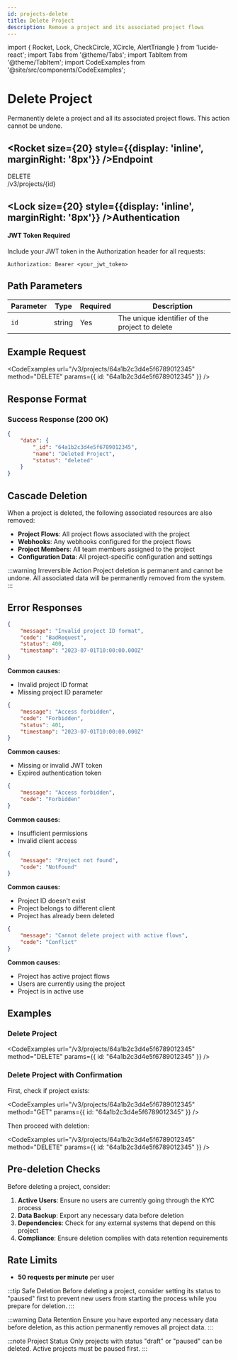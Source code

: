 ```yaml
---
id: projects-delete
title: Delete Project
description: Remove a project and its associated project flows
---
```


import { Rocket, Lock, CheckCircle, XCircle, AlertTriangle } from 'lucide-react';
import Tabs from '@theme/Tabs';
import TabItem from '@theme/TabItem';
import CodeExamples from '@site/src/components/CodeExamples';

# Delete Project

Permanently delete a project and all its associated project flows. This action cannot be undone.

## <Rocket size={20} style={{display: 'inline', marginRight: '8px'}} />Endpoint

<div className="endpoint-card">
  <div className="endpoint-method delete">DELETE</div>
  <div className="endpoint-url">/v3/projects/&#123;id&#125;</div>
</div>

## <Lock size={20} style={{display: 'inline', marginRight: '8px'}} />Authentication

<div className="auth-card">
  <div className="auth-header">
    <h4><Lock size={16} style={{display: 'inline', marginRight: '6px'}} />JWT Token Required</h4>
  </div>
  <div className="auth-body">
    <p>Include your JWT token in the Authorization header for all requests:</p>
    <div className="code-block">
      <code>Authorization: Bearer &lt;your_jwt_token&gt;</code>
    </div>
  </div>
</div>

## Path Parameters

| Parameter | Type   | Required | Description                                    |
| --------- | ------ | -------- | ---------------------------------------------- |
| `id`      | string | Yes      | The unique identifier of the project to delete |

## Example Request

<CodeExamples
url="/v3/projects/64a1b2c3d4e5f6789012345"
method="DELETE"
params={{
    id: "64a1b2c3d4e5f6789012345"
  }}
/>

## Response Format

### Success Response (200 OK)

```json
{
	"data": {
		"_id": "64a1b2c3d4e5f6789012345",
		"name": "Deleted Project",
		"status": "deleted"
	}
}
```

## Cascade Deletion

When a project is deleted, the following associated resources are also removed:

-   **Project Flows**: All project flows associated with the project
-   **Webhooks**: Any webhooks configured for the project flows
-   **Project Members**: All team members assigned to the project
-   **Configuration Data**: All project-specific configuration and settings

:::warning Irreversible Action
Project deletion is permanent and cannot be undone. All associated data will be permanently removed from the system.
:::

## Error Responses

<Tabs>
<TabItem value="400" label="400 Bad Request">

```json
{
	"message": "Invalid project ID format",
	"code": "BadRequest",
	"status": 400,
	"timestamp": "2023-07-01T10:00:00.000Z"
}
```

**Common causes:**

-   Invalid project ID format
-   Missing project ID parameter

</TabItem>
<TabItem value="401" label="401 Unauthorized">

```json
{
	"message": "Access forbidden",
	"code": "Forbidden",
	"status": 401,
	"timestamp": "2023-07-01T10:00:00.000Z"
}
```

**Common causes:**

-   Missing or invalid JWT token
-   Expired authentication token

</TabItem>
<TabItem value="403" label="403 Forbidden">

```json
{
	"message": "Access forbidden",
	"code": "Forbidden"
}
```

**Common causes:**

-   Insufficient permissions
-   Invalid client access

</TabItem>
<TabItem value="404" label="404 Not Found">

```json
{
	"message": "Project not found",
	"code": "NotFound"
}
```

**Common causes:**

-   Project ID doesn't exist
-   Project belongs to different client
-   Project has already been deleted

</TabItem>
<TabItem value="409" label="409 Conflict">

```json
{
	"message": "Cannot delete project with active flows",
	"code": "Conflict"
}
```

**Common causes:**

-   Project has active project flows
-   Users are currently using the project
-   Project is in active use

</TabItem>
</Tabs>

## Examples

### Delete Project

<CodeExamples
url="/v3/projects/64a1b2c3d4e5f6789012345"
method="DELETE"
params={{
    id: "64a1b2c3d4e5f6789012345"
  }}
/>

### Delete Project with Confirmation

First, check if project exists:

<CodeExamples
url="/v3/projects/64a1b2c3d4e5f6789012345"
method="GET"
params={{
    id: "64a1b2c3d4e5f6789012345"
  }}
/>

Then proceed with deletion:

<CodeExamples
url="/v3/projects/64a1b2c3d4e5f6789012345"
method="DELETE"
params={{
    id: "64a1b2c3d4e5f6789012345"
  }}
/>

## Pre-deletion Checks

Before deleting a project, consider:

1. **Active Users**: Ensure no users are currently going through the KYC process
2. **Data Backup**: Export any necessary data before deletion
3. **Dependencies**: Check for any external systems that depend on this project
4. **Compliance**: Ensure deletion complies with data retention requirements

## Rate Limits

-   **50 requests per minute** per user

:::tip Safe Deletion
Before deleting a project, consider setting its status to "paused" first to prevent new users from starting the process while you prepare for deletion.
:::

:::warning Data Retention
Ensure you have exported any necessary data before deletion, as this action permanently removes all project data.
:::

:::note Project Status
Only projects with status "draft" or "paused" can be deleted. Active projects must be paused first.
:::
